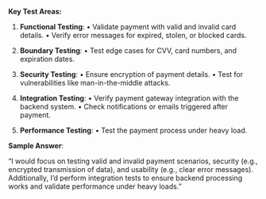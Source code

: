 **Key Test Areas:**

1. **Functional Testing**:
• Validate payment with valid and invalid card details.
• Verify error messages for expired, stolen, or blocked cards.

2. **Boundary Testing**:
• Test edge cases for CVV, card numbers, and expiration dates.

3. **Security Testing**:
• Ensure encryption of payment details.
• Test for vulnerabilities like man-in-the-middle attacks.

4. **Integration Testing**:
• Verify payment gateway integration with the backend system.
• Check notifications or emails triggered after payment.

5. **Performance Testing**:
• Test the payment process under heavy load.

**Sample Answer**:

“I would focus on testing valid and invalid payment scenarios, security (e.g., encrypted transmission of data), and usability (e.g., clear error messages). Additionally, I’d perform integration tests to ensure backend processing works and validate performance under heavy loads.”